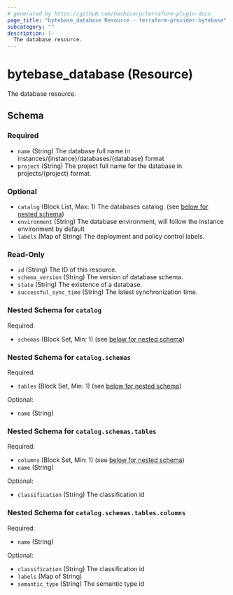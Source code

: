 ```yaml
---
# generated by https://github.com/hashicorp/terraform-plugin-docs
page_title: "bytebase_database Resource - terraform-provider-bytebase"
subcategory: ""
description: |-
  The database resource.
---
```


# bytebase_database (Resource)

The database resource.



<!-- schema generated by tfplugindocs -->
## Schema

### Required

- `name` (String) The database full name in instances/{instance}/databases/{database} format
- `project` (String) The project full name for the database in projects/{project} format.

### Optional

- `catalog` (Block List, Max: 1) The databases catalog. (see [below for nested schema](#nestedblock--catalog))
- `environment` (String) The database environment, will follow the instance environment by default
- `labels` (Map of String) The deployment and policy control labels.

### Read-Only

- `id` (String) The ID of this resource.
- `schema_version` (String) The version of database schema.
- `state` (String) The existence of a database.
- `successful_sync_time` (String) The latest synchronization time.

<a id="nestedblock--catalog"></a>
### Nested Schema for `catalog`

Required:

- `schemas` (Block Set, Min: 1) (see [below for nested schema](#nestedblock--catalog--schemas))

<a id="nestedblock--catalog--schemas"></a>
### Nested Schema for `catalog.schemas`

Required:

- `tables` (Block Set, Min: 1) (see [below for nested schema](#nestedblock--catalog--schemas--tables))

Optional:

- `name` (String)

<a id="nestedblock--catalog--schemas--tables"></a>
### Nested Schema for `catalog.schemas.tables`

Required:

- `columns` (Block Set, Min: 1) (see [below for nested schema](#nestedblock--catalog--schemas--tables--columns))
- `name` (String)

Optional:

- `classification` (String) The classification id

<a id="nestedblock--catalog--schemas--tables--columns"></a>
### Nested Schema for `catalog.schemas.tables.columns`

Required:

- `name` (String)

Optional:

- `classification` (String) The classification id
- `labels` (Map of String)
- `semantic_type` (String) The semantic type id


